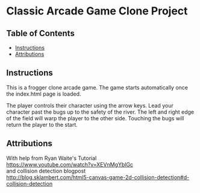 # Classic Arcade Game Clone Project

## Table of Contents

- [Instructions](#instructions)
- [Attributions](#attributions)

## Instructions

This is a frogger clone arcade game. The game starts automatically once the index.html page is loaded.<br>

The player controls their character using the arrow keys. Lead your character past the bugs up to the safety of the river. The left and right edge of the field will warp the player to the other side. Touching the bugs will return the player to the start.

## Attributions

With help from Ryan Waite's Tutorial<br>
https://www.youtube.com/watch?v=XEVnMgYblGc<br>
and collision detection blogpost<br>
http://blog.sklambert.com/html5-canvas-game-2d-collision-detection#d-collision-detection

